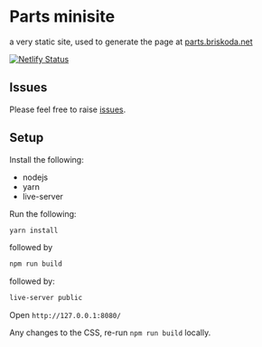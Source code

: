 # Parts minisite

a very static site, used to generate the page at [parts.briskoda.net](https://parts.briskoda.net)

[![Netlify Status](https://api.netlify.com/api/v1/badges/62f3f51d-22a1-46fd-8099-9c02e314fb2c/deploy-status)](https://app.netlify.com/sites/parts-briskoda-5432a4/deploys)

## Issues

Please feel free to raise [issues](https://github.com/briskoda/parts/issues).

## Setup

Install the following:

- nodejs
- yarn
- live-server

Run the following:

```bash
yarn install
```

followed by

```bash
npm run build
```

followed by:

```bash
live-server public
```

Open `http://127.0.0.1:8080/`

Any changes to the CSS, re-run `npm run build` locally.
